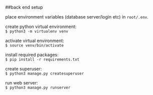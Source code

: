##back end setup

place environment variables (database server/login etc) in `root/.env`.

create python virtual environment:<br>
`$ python3 -m virtualenv venv`

activate virtual environment:<br>
`$ source venv/bin/activate`

install required packages:<br>
`$ pip install -r requirements.txt`

create superuser:<br>
`$ python3 manage.py createsuperuser`

run web server:<br>
`$ python3 manage.py runserver`
